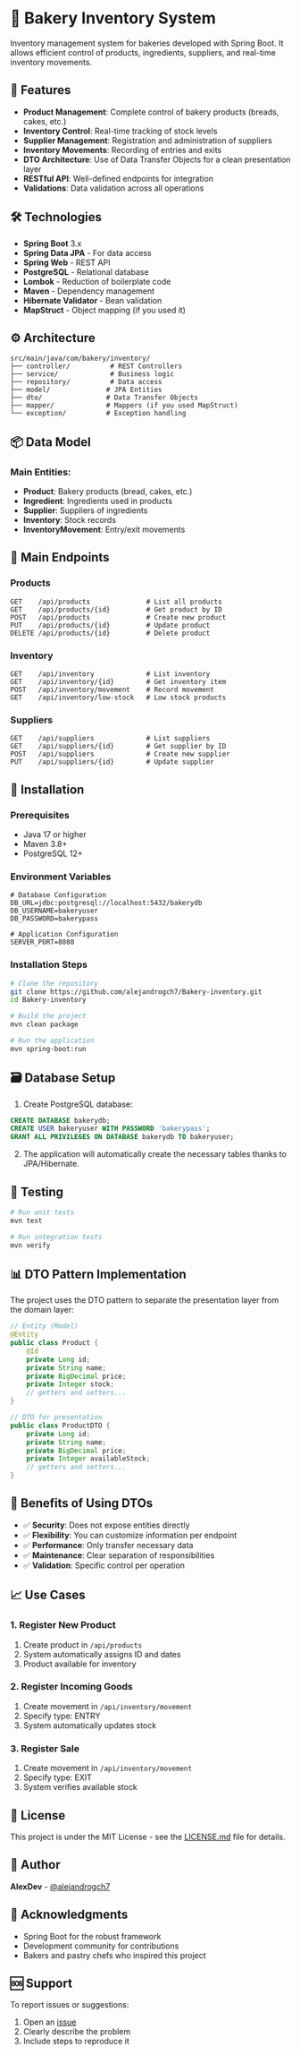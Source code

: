 # 🥖 Bakery Inventory System

Inventory management system for bakeries developed with Spring Boot. It allows efficient control of products, ingredients, suppliers, and real-time inventory movements.

## 🚀 Features

- **Product Management**: Complete control of bakery products (breads, cakes, etc.)
- **Inventory Control**: Real-time tracking of stock levels
- **Supplier Management**: Registration and administration of suppliers
- **Inventory Movements**: Recording of entries and exits
- **DTO Architecture**: Use of Data Transfer Objects for a clean presentation layer
- **RESTful API**: Well-defined endpoints for integration
- **Validations**: Data validation across all operations

## 🛠️ Technologies

- **Spring Boot** 3.x
- **Spring Data JPA** - For data access
- **Spring Web** - REST API
- **PostgreSQL** - Relational database
- **Lombok** - Reduction of boilerplate code
- **Maven** - Dependency management
- **Hibernate Validator** - Bean validation
- **MapStruct** - Object mapping (if you used it)

## ⚙️ Architecture

```
src/main/java/com/bakery/inventory/
├── controller/          # REST Controllers
├── service/             # Business logic
├── repository/          # Data access
├── model/              # JPA Entities
├── dto/                # Data Transfer Objects
├── mapper/             # Mappers (if you used MapStruct)
└── exception/          # Exception handling
```

## 📦 Data Model

### Main Entities:
- **Product**: Bakery products (bread, cakes, etc.)
- **Ingredient**: Ingredients used in products
- **Supplier**: Suppliers of ingredients
- **Inventory**: Stock records
- **InventoryMovement**: Entry/exit movements

## 🎯 Main Endpoints

### Products
```
GET    /api/products              # List all products
GET    /api/products/{id}         # Get product by ID
POST   /api/products              # Create new product
PUT    /api/products/{id}         # Update product
DELETE /api/products/{id}         # Delete product
```

### Inventory
```
GET    /api/inventory             # List inventory
GET    /api/inventory/{id}        # Get inventory item
POST   /api/inventory/movement    # Record movement
GET    /api/inventory/low-stock   # Low stock products
```

### Suppliers
```
GET    /api/suppliers             # List suppliers
GET    /api/suppliers/{id}        # Get supplier by ID
POST   /api/suppliers             # Create new supplier
PUT    /api/suppliers/{id}        # Update supplier
```

## 🚀 Installation

### Prerequisites
- Java 17 or higher
- Maven 3.8+
- PostgreSQL 12+

### Environment Variables
```env
# Database Configuration
DB_URL=jdbc:postgresql://localhost:5432/bakerydb
DB_USERNAME=bakeryuser
DB_PASSWORD=bakerypass

# Application Configuration
SERVER_PORT=8080
```

### Installation Steps
```bash
# Clone the repository
git clone https://github.com/alejandrogch7/Bakery-inventory.git
cd Bakery-inventory

# Build the project
mvn clean package

# Run the application
mvn spring-boot:run
```

## 🗃️ Database Setup

1. Create PostgreSQL database:
```sql
CREATE DATABASE bakerydb;
CREATE USER bakeryuser WITH PASSWORD 'bakerypass';
GRANT ALL PRIVILEGES ON DATABASE bakerydb TO bakeryuser;
```

2. The application will automatically create the necessary tables thanks to JPA/Hibernate.

## 🧪 Testing

```bash
# Run unit tests
mvn test

# Run integration tests
mvn verify
```

## 📊 DTO Pattern Implementation

The project uses the DTO pattern to separate the presentation layer from the domain layer:

```java
// Entity (Model)
@Entity
public class Product {
    @Id
    private Long id;
    private String name;
    private BigDecimal price;
    private Integer stock;
    // getters and setters...
}

// DTO for presentation
public class ProductDTO {
    private Long id;
    private String name;
    private BigDecimal price;
    private Integer availableStock;
    // getters and setters...
}
```

## 🎨 Benefits of Using DTOs

- ✅ **Security**: Does not expose entities directly
- ✅ **Flexibility**: You can customize information per endpoint
- ✅ **Performance**: Only transfer necessary data
- ✅ **Maintenance**: Clear separation of responsibilities
- ✅ **Validation**: Specific control per operation

## 📈 Use Cases

### 1. Register New Product
1. Create product in `/api/products`
2. System automatically assigns ID and dates
3. Product available for inventory

### 2. Register Incoming Goods
1. Create movement in `/api/inventory/movement`
2. Specify type: ENTRY
3. System automatically updates stock

### 3. Register Sale
1. Create movement in `/api/inventory/movement`
2. Specify type: EXIT
3. System verifies available stock

## 📄 License

This project is under the MIT License - see the [LICENSE.md](LICENSE.md) file for details.

## 👥 Author

**AlexDev** - [@alejandrogch7](https://github.com/alejandrogch7)

## 🙏 Acknowledgments

- Spring Boot for the robust framework
- Development community for contributions
- Bakers and pastry chefs who inspired this project

## 🆘 Support

To report issues or suggestions:
1. Open an [issue](https://github.com/alejandrogch7/Bakery-inventory/issues)
2. Clearly describe the problem
3. Include steps to reproduce it
